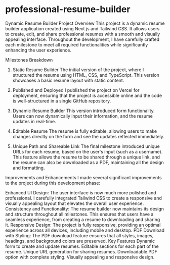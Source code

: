 # professional-resume-builder
Dynamic Resume Builder Project
Overview
This project is a dynamic resume builder application created using Next.js and Tailwind CSS. It allows users to create, edit, and share professional resumes with a smooth and visually appealing interface. Throughout the development, I have carefully crafted each milestone to meet all required functionalities while significantly enhancing the user experience.

Milestones Breakdown
1. Static Resume Builder
The initial version of the project, where I structured the resume using HTML, CSS, and TypeScript. This version showcases a basic resume layout with static content.

2. Published and Deployed
I published the project on Vercel for deployment, ensuring that the project is accessible online and the code is well-structured in a single GitHub repository.

3. Dynamic Resume Builder
This version introduced form functionality. Users can now dynamically input their information, and the resume updates in real-time.

4. Editable Resume
The resume is fully editable, allowing users to make changes directly on the form and see the updates reflected immediately.

5. Unique Path and Shareable Link
The final milestone introduced unique URLs for each resume, based on the user's input (such as a username). This feature allows the resume to be shared through a unique link, and the resume can also be downloaded as a PDF, maintaining all the design and formatting.

Improvements and Enhancements
I made several significant improvements to the project during this development phase:

Enhanced UI Design: The user interface is now much more polished and professional. I carefully integrated Tailwind CSS to create a responsive and visually appealing layout that elevates the overall user experience.
Consistency and Functionality: The resume builder now maintains its design and structure throughout all milestones. This ensures that users have a seamless experience, from creating a resume to downloading and sharing it.
Responsive Design: The project is fully responsive, providing an optimal experience across all devices, including mobile and desktop.
PDF Download with Styling: The PDF download feature ensures that all styles, images, headings, and background colors are preserved.
Key Features
Dynamic form to create and update resumes.
Editable sections for each part of the resume.
Unique URL generation for sharing resumes.
Downloadable PDF option with complete styling.
Visually appealing and responsive design.
